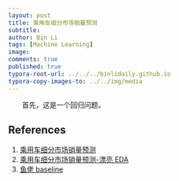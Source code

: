 ```yaml
---
layout: post
title: 乘用车细分市场销量预测
subtitle:
author: Bin Li
tags: [Machine Learning]
image: 
comments: true
published: true
typora-root-url: ../../../binlidaily.github.io
typora-copy-images-to: ../../img/media
---
```


　　首先，这是一个回归问题。




## References
1. [乘用车细分市场销量预测](https://www.datafountain.cn/competitions/352)
2. [乘用车细分市场销量预测-漂亮 EDA](http://lambda-xmu.club/2018/08/27/2019CCF-Car-Sales-EDA/)
3. [鱼佬 baseline](https://zhuanlan.zhihu.com/p/79940352?utm_source=wechat_session&utm_medium=social&utm_oi=555381879923224576)
